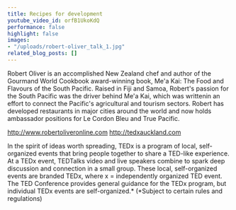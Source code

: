 ```yaml
---
title: Recipes for development
youtube_video_id: orfB1UkoKdQ
performance: false
highlight: false
images:
- "/uploads/robert-oliver_talk_1.jpg"
related_blog_posts: []
---
```


Robert Oliver is an accomplished New Zealand chef and author of the Gourmand World Cookbook award-winning book, Me'a Kai: The Food and Flavours of the South Pacific. Raised in Fiji and Samoa, Robert's passion for the South Pacific was the driver behind Me'a Kai, which was writtenin an effort to connect the Pacific's agricultural and tourism sectors. Robert has developed restaurants in major cities around the world and now holds ambassador positions for Le Cordon Bleu and True Pacific.

http://www.robertoliveronline.com
http://tedxauckland.com

In the spirit of ideas worth spreading, TEDx is a program of local, self-organized events that bring people together to share a TED-like experience. At a TEDx event, TEDTalks video and live speakers combine to spark deep discussion and connection in a small group. These local, self-organized events are branded TEDx, where x = independently organized TED event. The TED Conference provides general guidance for the TEDx program, but individual TEDx events are self-organized.* (*Subject to certain rules and regulations)
